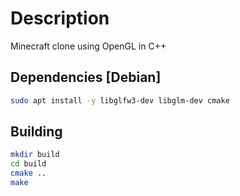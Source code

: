 # Description
Minecraft clone using OpenGL in C++

## Dependencies [Debian]
```bash
sudo apt install -y libglfw3-dev libglm-dev cmake
```

## Building

```bash
mkdir build
cd build
cmake ..
make
```